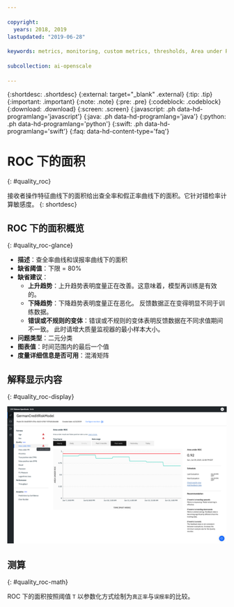 ```yaml
---

copyright:
  years: 2018, 2019
lastupdated: "2019-06-28"

keywords: metrics, monitoring, custom metrics, thresholds, Area under ROC

subcollection: ai-openscale

---
```


{:shortdesc: .shortdesc}
{:external: target="_blank" .external}
{:tip: .tip}
{:important: .important}
{:note: .note}
{:pre: .pre}
{:codeblock: .codeblock}
{:download: .download}
{:screen: .screen}
{:javascript: .ph data-hd-programlang='javascript'}
{:java: .ph data-hd-programlang='java'}
{:python: .ph data-hd-programlang='python'}
{:swift: .ph data-hd-programlang='swift'}
{:faq: data-hd-content-type='faq'}

# ROC 下的面积
{: #quality_roc}

接收者操作特征曲线下的面积给出查全率和假正率曲线下的面积。它针对错检率计算敏感度。
{: shortdesc}

## ROC 下的面积概览
{: #quality_roc-glance}

- **描述**：查全率曲线和误报率曲线下的面积
- **缺省阈值**：下限 = 80%
- **缺省建议**：
   - **上升趋势**：上升趋势表明度量正在改善。这意味着，模型再训练是有效的。
   - **下降趋势**：下降趋势表明度量正在恶化。 反馈数据正在变得明显不同于训练数据。
   - **错误或不规则的变体**：错误或不规则的变体表明反馈数据在不同求值期间不一致。 此时请增大质量监视器的最小样本大小。
- **问题类型**：二元分类
- **图表值**：时间范围内的最后一个值
- **度量详细信息是否可用**：混淆矩阵

## 解释显示内容
{: #quality_roc-display}

![显示 ROC 下的面积图表。](images/quality-area-under-roc.png)

## 测算
{: #quality_roc-math}

ROC 下的面积按照阈值 `T` 以参数化方式绘制为`真正率`与`误报率`的比较。



